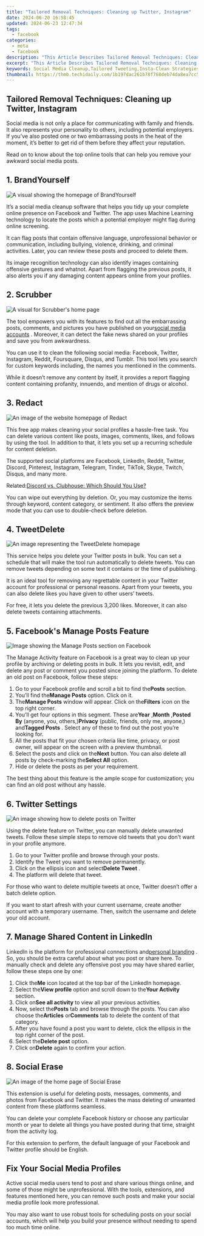 ```yaml
---
title: "Tailored Removal Techniques: Cleaning up Twitter, Instagram"
date: 2024-06-20 16:58:45
updated: 2024-06-23 12:47:34
tags:
  - facebook
categories:
  - meta
  - facebook
description: "This Article Describes Tailored Removal Techniques: Cleaning up Twitter, Instagram"
excerpt: "This Article Describes Tailored Removal Techniques: Cleaning up Twitter, Instagram"
keywords: Social Media Cleanup,Tailored Tweeting,Insta-Clean Strategies,Removal Techniques,Twitter Purge Guide,Instagram Unfollow Methods,Customized Deletion Tactics
thumbnail: https://thmb.techidaily.com/1b197dac261b78f768deb74da8ea7cc5a8aab4e5f24739781e5aeb83aacaa044.jpg
---
```


## Tailored Removal Techniques: Cleaning up Twitter, Instagram

 Social media is not only a place for communicating with family and friends. It also represents your personality to others, including potential employers. If you’ve also posted one or two embarrassing posts in the heat of the moment, it’s better to get rid of them before they affect your reputation.

 Read on to know about the top online tools that can help you remove your awkward social media posts.

## 1. BrandYourself

![A visual showing the homepage of BrandYourself](https://static1.makeuseofimages.com/wordpress/wp-content/uploads/2021/11/Delete-Social-Posts-BrandYourself.jpeg)

 It’s a social media cleanup software that helps you tidy up your complete online presence on Facebook and Twitter. The app uses Machine Learning technology to locate the posts which a potential employer might flag during online screening.

 It can flag posts that contain offensive language, unprofessional behavior or communication, including bullying, violence, drinking, and criminal activities. Later, you can review these posts and proceed to delete them.

 Its image recognition technology can also identify images containing offensive gestures and whatnot. Apart from flagging the previous posts, it also alerts you if any damaging content appears online from your profiles.

## 2. Scrubber

![A visual for Scrubber's home page](https://static1.makeuseofimages.com/wordpress/wp-content/uploads/2021/11/Delete-Social-Posts-Scrubber.jpeg)

 The tool empowers you with its features to find out all the embarrassing posts, comments, and pictures you have published on your[social media accounts](https://www.makeuseof.com/free-social-media-management-apps/) . Moreover, it can detect the fake news shared on your profiles and save you from awkwardness.

 You can use it to clean the following social media: Facebook, Twitter, Instagram, Reddit, Foursquare, Disqus, and Tumblr. This tool lets you search for custom keywords including, the names you mentioned in the comments.

 While it doesn’t remove any content by itself, it provides a report flagging content containing profanity, innuendo, and mention of drugs or alcohol.

## 3. Redact

![An image of the website homepage of Redact](https://static1.makeuseofimages.com/wordpress/wp-content/uploads/2021/11/Delete-Social-Posts-Redact.jpeg)

 This free app makes cleaning your social profiles a hassle-free task. You can delete various content like posts, images, comments, likes, and follows by using the tool. In addition to that, it lets you set up a recurring schedule for content deletion.

 The supported social platforms are Facebook, LinkedIn, Reddit, Twitter, Discord, Pinterest, Instagram, Telegram, Tinder, TikTok, Skype, Twitch, Disqus, and many more.

 Related:[Discord vs. Clubhouse: Which Should You Use?](https://www.makeuseof.com/discord-vs-clubhouse/)

 You can wipe out everything by deletion. Or, you may customize the items through keyword, content category, or sentiment. It also offers the preview mode that you can use to double-check before deletion.

## 4. TweetDelete

![An image representing the TweetDelete homepage](https://static1.makeuseofimages.com/wordpress/wp-content/uploads/2021/11/Delete-Social-Posts-TweetDelete.jpeg)

 This service helps you delete your Twitter posts in bulk. You can set a schedule that will make the tool run automatically to delete tweets. You can remove tweets depending on some text it contains or the time of publishing.

 It is an ideal tool for removing any regrettable content in your Twitter account for professional or personal reasons. Apart from your tweets, you can also delete likes you have given to other users’ tweets.

 For free, it lets you delete the previous 3,200 likes. Moreover, it can also delete tweets containing attachments.

## 5\. Facebook's Manage Posts Feature

![Image showing the Manage Posts section on Facebook](https://static1.makeuseofimages.com/wordpress/wp-content/uploads/2021/11/Delete-Social-Posts-Facebook.jpeg)

 The Manage Activity feature on Facebook is a great way to clean up your profile by archiving or deleting posts in bulk. It lets you revisit, edit, and delete any post or comment you posted since joining the platform. To delete an old post on Facebook, follow these steps:

1. Go to your Facebook profile and scroll a bit to find the**Posts** section.
2. You’ll find the**Manage Posts** option. Click on it.
3. The**Manage Posts** window will appear. Click on the**Filters** icon on the top right corner.
4. You’ll get four options in this segment. These are**Year** ,**Month** ,**Posted By** (anyone, you, others,)**Privacy** (public, friends, only me, anyone,) and**Tagged Posts** . Select any of these to find out the post you’re looking for.
5. All the posts that fit your chosen criteria like time, privacy, or post owner, will appear on the screen with a preview thumbnail.
6. Select the posts and click on the**Next** button. You can also delete all posts by check-marking the**Select All** option.
7. Hide or delete the posts as per your requirement.

 The best thing about this feature is the ample scope for customization; you can find an old post without any hassle.

## 6\. Twitter Settings

![An image showing how to delete posts on Twitter](https://static1.makeuseofimages.com/wordpress/wp-content/uploads/2021/11/Delete-Social-Posts-Twitter.jpeg)

 Using the delete feature on Twitter, you can manually delete unwanted tweets. Follow these simple steps to remove old tweets that you don't want in your profile anymore.

1. Go to your Twitter profile and browse through your posts.
2. Identify the Tweet you want to remove permanently.
3. Click on the ellipsis icon and select**Delete Tweet** .
4. The platform will delete that tweet.

 For those who want to delete multiple tweets at once, Twitter doesn’t offer a batch delete option.

 If you want to start afresh with your current username, create another account with a temporary username. Then, switch the username and delete your old account.

## 7\. Manage Shared Content in LinkedIn

 LinkedIn is the platform for professional connections and[personal branding](https://www.makeuseof.com/personal-branding-tips/) . So, you should be extra careful about what you post or share here. To manually check and delete any offensive post you may have shared earlier, follow these steps one by one:

1. Click the**Me** icon located at the top bar of the LinkedIn homepage.
2. Select the**View profile** option and scroll down to the**Your Activity** section.
3. Click on**See all activity** to view all your previous activities.
4. Now, select the**Posts** tab and browse through the posts. You can also choose the**Articles** or**Comments** tab to delete the content of that category.
5. After you have found a post you want to delete, click the ellipsis in the top right corner of the post.
6. Select the**Delete post** option.
7. Click on**Delete** again to confirm your action.

## 8. Social Erase

![An image of the home page of Social Erase](https://static1.makeuseofimages.com/wordpress/wp-content/uploads/2021/11/Delete-Social-Posts-Social-Erase.jpeg)

 This extension is useful for deleting posts, messages, comments, and photos from Facebook and Twitter. It makes the mass deleting of unwanted content from these platforms seamless.

 You can delete your complete Facebook history or choose any particular month or year to delete all things you have posted during that time, straight from the activity log.

 For this extension to perform, the default language of your Facebook and Twitter profile should be English.

## Fix Your Social Media Profiles

 Active social media users tend to post and share various things online, and some of those might be unprofessional. With the tools, extensions, and features mentioned here, you can remove such posts and make your social media profile look more professional.

 You may also want to use robust tools for scheduling posts on your social accounts, which will help you build your presence without needing to spend too much time online.


<ins class="adsbygoogle"
     style="display:block"
     data-ad-format="autorelaxed"
     data-ad-client="ca-pub-7571918770474297"
     data-ad-slot="1223367746"></ins>



<ins class="adsbygoogle"
     style="display:block"
     data-ad-client="ca-pub-7571918770474297"
     data-ad-slot="8358498916"
     data-ad-format="auto"
     data-full-width-responsive="true"></ins>
